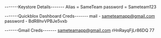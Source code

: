-------Keystore Details-------
Alias = SameTeam
password = Sameteam123

-------Quickblox Dashboard Creds-------
mail - sameteamapp@gmail.com
password - BdR8hvVPBJe5vxb

-------Gmail Creds-------
sameteamapp@gmail.com
rHnRayqFjLr86DQ
77